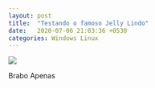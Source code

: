```yaml
---
layout: post
title:  "Testando o famoso Jelly Lindo"
date:   2020-07-06 21:03:36 +0530
categories: Windows Linux
---
```


![](rafaelbizzo.github.io/images/jogo-novo-lacrado-ratchet-and-clank-para-playstation-2-D_NQ_NP_8145-MLB20001192592_112013-F.jpg)

Brabo Apenas
